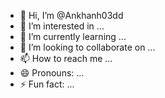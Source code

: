 - 👋 Hi, I’m @Ankhanh03dd
- 👀 I’m interested in ...
- 🌱 I’m currently learning ...
- 💞️ I’m looking to collaborate on ...
- 📫 How to reach me ...
- 😄 Pronouns: ...
- ⚡ Fun fact: ...

<!---
Ankhanh03dd/Ankhanh03dd is a ✨ special ✨ repository because its `README.md` (this file) appears on your GitHub profile.
You can click the Preview link to take a look at your changes.
--->
